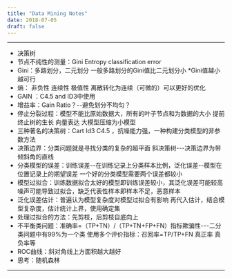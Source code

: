 ```yaml
---
title: "Data Mining Notes"
date: 2018-07-05
draft: false
---
```


---
* 决策树
* 节点不纯性的测量：Gini Entropy classification error
* Gini：多路划分，二元划分 一般多路划分的Gini值比二元划分小   *Gini值越小越可行
* 熵：  非负性 连续性 极值性    离散转化为连续（可微的）可以更好的优化
* GAIN ：C4.5 and ID3中使用
* 增益率：Gain Ratio？--避免划分不均匀？
* 停止分裂过程：模型不能比原始数据大，所有的叶子节点和为数据的大小  提前终止树的生长 向量表达   大模型压缩为小模型
* 三种著名的决策树：Cart  Id3  C4.5   ，抗噪能力强，一种构建分类模型的非参数方法
* 决策边界：分类问题就是寻找分类的复杂的超平面  斜决策树---决策边界为带倾斜角的直线  
* 分类模型的误差：训练误差--在训练记录上分类样本比例，泛化误差--模型在位置记录上的期望误差   一个好的分类模型需要两个误差都较小
* 模型过拟合：训练数据拟合太好的模型即训练误差较小，其泛化误差可能较高   噪声可能导致过拟合，缺乏代表性样本即样本不足，恶意样本
* 泛化误差估计：普遍认为模型复杂度对模型过拟合有影响   再代入估计，结合模型复杂度，估计统计上界，使用确定集
* 处理过拟合的方法：先剪枝，后剪枝自底向上
* 不平衡类问题：准确率=（TP+TN）/（TP+TN+FP+FN）指标欺骗性---二分类问题中有99%为一个类  使用多个评价指标：召回率=TP/TP+FN 真正率 真负率等
* ROC曲线：斜对角线上方面积越大越好
* 思考：随机森林
---